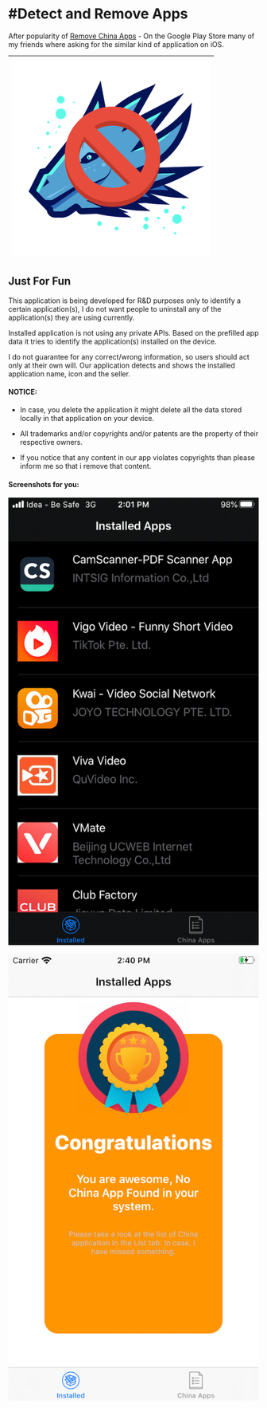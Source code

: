# #Detect and Remove Apps
After popularity of [Remove China Apps](https://play.google.com/store/apps/details?id=com.chinaappsremover) - On the Google Play Store many of my friends where asking for the similar kind of application on iOS.

| ![Remove](Remove.png) |
| :--: | 

## Just For Fun
This application is being developed for R&D purposes only to identify a certain application(s), I do not want people to uninstall any of the application(s) they are using currently. 

Installed application is not using any private APIs. Based on the prefilled app data it tries to identify the application(s) installed on the device.

I do not guarantee for any correct/wrong information, so users should act only at their own will.  Our application detects and shows the installed application name, icon and the seller. 


#### NOTICE: 
* In case, you delete the application it might delete all the data stored locally in that application on your device.

* All trademarks and/or copyrights and/or patents are the property of their respective owners.  

* If you notice that any content in our app violates copyrights than please inform me so that i remove that content.  

#### Screenshots for you: 
![List of apps installed](InstalledApps.png)

![Congratulations](Congratulations.png)
